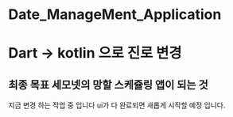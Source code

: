 # Date_ManageMent_Application

# Dart -> kotlin 으로 진로 변경

## 최종 목표 세모넷의 망할 스케쥴링 앱이 되는 것

지금 변경 하는 작업 중 입니다 ui가 다 완료되면 새롭게 시작할 예정 입니다.

